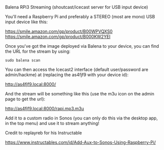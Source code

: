 Balena RPi3 Streaming (shoutcast/icecast server for USB input device)

You'll need a Raspberry Pi and preferably a STEREO (most are mono) USB input device like this:

https://smile.amazon.com/gp/product/B00WPVQXS0
https://smile.amazon.com/gp/product/B000KW2YEI


Once you've got the image deployed via Balena to your device, you can find the URL for the stream by using:

`sudo balena scan`

You can then access the Icecast2 interface (default user/password are admin/hackme) at (replacing the as4fjf9 with your device id):

http://as4fjf9.local:8000/

And the stream will be something like this (use the m3u icon on the admin page to get the url):

http://as4fjf9.local:8000/rapi.mp3.m3u

Add it to a custom radio in Sonos (you can only do this via the desktop app, in the top menu) and use it to stream anything!

Credit to replayreb for his Instructable

https://www.instructables.com/id/Add-Aux-to-Sonos-Using-Raspberry-Pi/



